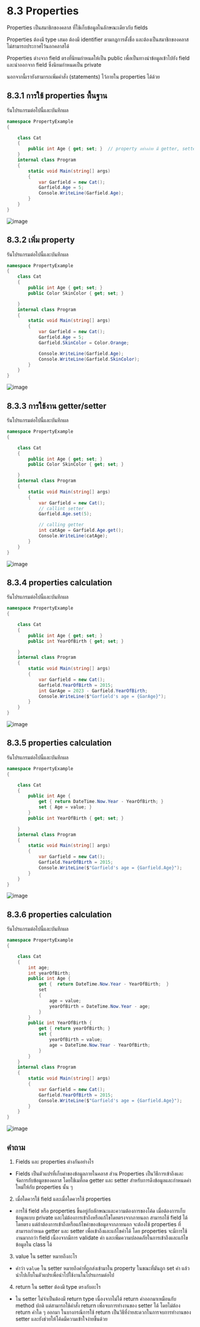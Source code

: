 # 8.3 Properties 

Properties เป็นสมาชิกของคลาส ที่ใช้เก็บข้อมูลในลักษณะเดียวกับ fields 

Properties ต้องมี type เสมอ ต้องมี identifier ตามกฎการตั้งชื่อ และต้องเป็นสมาชิกของคลาส ไม่สามารถประกาศไว้นอกคลาสได้	

Properties ต่างจาก field ตรงที่นิยมกำหนดให้เป็น public เพื่อเป็นทางนำข้อมูลเข้าไปยัง field และนำออกจาก field ซึ่งนิยมกำหนดเป็น private

นอกจากนี้เรายังสามารถเพิ่มคำสั่ง (statements) ไว้ภายใน properties ได้ด้วย 

## 8.3.1 การใช้ properties พื้นฐาน 

รันโปรแกรมต่อไปนี้และบันทึกผล

``` cs
namespace PropertyExample
{

    class Cat
    {
        public int Age { get; set; }  // property อย่างง่าย มี getter, setter
    }
    internal class Program
    {
        static void Main(string[] args)
        {
            var Garfield = new Cat();
            Garfield.Age = 5;
            Console.WriteLine(Garfield.Age);
        }
    }
}
```
![image](https://github.com/Poramat45/Week-08/assets/115066249/c0ce684f-137c-4be3-9616-8b0fb721a15c)

## 8.3.2 เพิ่ม property

รันโปรแกรมต่อไปนี้และบันทึกผล

```cs
namespace PropertyExample
{
    class Cat
    {
        public int Age { get; set; }
        public Color SkinColor { get; set; }

    }
    internal class Program
    {
        static void Main(string[] args)
        {
            var Garfield = new Cat();
            Garfield.Age = 5;
            Garfield.SkinColor = Color.Orange;

            Console.WriteLine(Garfield.Age);
            Console.WriteLine(Garfield.SkinColor);
        }
    }
}
```
![image](https://github.com/Poramat45/Week-08/assets/115066249/b7eb3982-7031-45a8-8563-6522fede25bc)

## 8.3.3  การใช้งาน getter/setter

รันโปรแกรมต่อไปนี้และบันทึกผล

``` cs
namespace PropertyExample
{

    class Cat
    {
        public int Age { get; set; }
        public Color SkinColor { get; set; }

    }
    internal class Program
    {
        static void Main(string[] args)
        {
            var Garfield = new Cat();
            // callint setter
            Garfield.Age.set(5);

            // calling getter
            int catAge = Garfield.Age.get();
            Console.WriteLine(catAge);
        }
    }
}
```
![image](https://github.com/Poramat45/Week-08/assets/115066249/488f5bba-22fa-4fa5-bf9e-cca165e5e1d7)

## 8.3.4 properties calculation

รันโปรแกรมต่อไปนี้และบันทึกผล
``` cs
namespace PropertyExample
{

    class Cat
    {
        public int Age { get; set; }
        public int YearOfBirth { get; set; }

    }
    internal class Program
    {
        static void Main(string[] args)
        {
            var Garfield = new Cat();
            Garfield.YearOfBirth = 2015;
            int GarAge = 2023 - Garfield.YearOfBirth;
            Console.WriteLine($"Garfield's age = {GarAge}");
        }
    }
}
```
![image](https://github.com/Poramat45/Week-08/assets/115066249/a2f61081-1112-4c80-b891-33f1c9a7d220)
## 8.3.5 properties calculation

รันโปรแกรมต่อไปนี้และบันทึกผล

``` cs
namespace PropertyExample
{

    class Cat
    {
        public int Age {
            get { return DateTime.Now.Year - YearOfBirth; }
            set { Age = value; } 
        }
        public int YearOfBirth { get; set; }

    }
    internal class Program
    {
        static void Main(string[] args)
        {
            var Garfield = new Cat();
            Garfield.YearOfBirth = 2015;
            Console.WriteLine($"Garfield's age = {Garfield.Age}");
        }
    }
}
```
![image](https://github.com/Poramat45/Week-08/assets/115066249/e7a4b670-d41d-4a5e-8a4e-6f6065d9adae)
## 8.3.6 properties calculation

รันโปรแกรมต่อไปนี้และบันทึกผล

```cs
namespace PropertyExample
{

    class Cat
    {
        int age;
        int yearOfBirth;
        public int Age {
            get {  return DateTime.Now.Year - YearOfBirth;  }
            set 
            { 
                age = value;
                yearOfBirth = DateTime.Now.Year - age;
            } 
        }
        public int YearOfBirth {
            get { return yearOfBirth; }
            set { 
                yearOfBirth = value;
                age = DateTime.Now.Year - YearOfBirth;
            }
        }
    }
    internal class Program
    {
        static void Main(string[] args)
        {
            var Garfield = new Cat();
            Garfield.YearOfBirth = 2015;
            Console.WriteLine($"Garfield's age = {Garfield.Age}");
        }
    }
}
```
![image](https://github.com/Poramat45/Week-08/assets/115066249/3c47f712-a4ea-4695-b8ad-9365bb198acf)
## คำถาม

1. Fields และ properties ต่างกันอย่างไร
* Fields เป็นตัวแปรที่เก็บค่าของข้อมูลภายในคลาส ส่วน Properties เป็นวิธีการเข้าถึงและจัดการกับข้อมูลของคลาส โดยใช้เมท็อด getter และ setter สำหรับการดึงข้อมูลและกำหนดค่าใหม่ให้กับ properties นั้น ๆ

2. เมื่อใดควรใช้ field และเมื่อใดควรใช้ properties
* การใช้ field หรือ properties ขึ้นอยู่กับลักษณะและความต้องการของโค้ด เมื่อต้องการเก็บข้อมูลแบบ private และไม่ต้องการเข้าถึงหรือแก้ไขโดยตรงจากภายนอก สามารถใช้ field ได้โดยตรง แต่ถ้าต้องการเข้าถึงหรือแก้ไขค่าของข้อมูลจากภายนอก จะต้องใช้ properties ที่สามารถกำหนด getter และ setter เพื่อเข้าถึงและแก้ไขค่าได้ โดย properties จะมีการใช้งานมากกว่า field เนื่องจากมีการ validate ค่า และเพิ่มความปลอดภัยในการเข้าถึงและแก้ไขข้อมูลใน class ได้
3. value ใน setter หมายถึงอะไร
* คำว่า `value` ใน setter หมายถึงค่าที่ถูกส่งเข้ามาใน property ในขณะที่มันถูก set ค่า แล้วนำไปเก็บในตัวแปรเพื่อนำไปใช้งานในโปรแกรมต่อไป
4. return ใน setter ต้องมี type ตรงกับอะไร
* ใน setter ไม่จำเป็นต้องมี return type เนื่องจากไม่ได้ return ค่าออกมาเหมือนกับ method ปกติ แต่สามารถใช้คำสั่ง return เพื่อจบการทำงานของ setter ได้ โดยไม่ต้อง return ค่าใด ๆ ออกมา ในบางกรณีการใช้ return เป็นวิธีที่ง่ายสะดวกในการจบการทำงานของ setter และยังช่วยให้โค้ดมีความเข้าใจง่ายขึ้นด้วย
